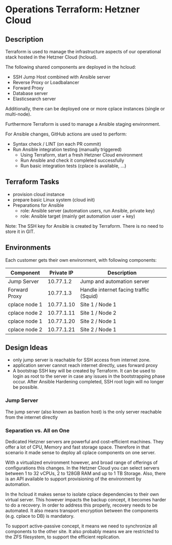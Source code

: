 # Operations Terraform: Hetzner Cloud

## Description

Terraform is used to manage the infrastructure aspects of our operational stack hosted in the Hetzner Cloud (hcloud).

The following shared components are deployed in the hcloud:

- SSH Jump Host combined with Ansible server
- Reverse Proxy or Loadbalancer
- Forward Proxy
- Database server
- Elasticsearch server

Additionally, there can be deployed one or more cplace instances (single or multi-node).


Furthermore Terraform is used to manage a Ansible staging environment.

For Ansible changes, GitHub actions are used to perform:

- Syntax check / LINT (on each PR commit)
- Run Ansible integration testing (manually triggered)
  - Using Terraform, start a fresh Hetzner Cloud environment
  - Run Ansible and check it completed successfully
  - Run basic integration tests (cplace is available, ...)

## Terraform Tasks

- provision cloud instance
- prepare basic Linux system (cloud init)
- Preparations for Ansible
  - role: Ansible server (automation users, run Ansible, private key)
  - role: Ansible target (mainly get automation user + key)

Note: The SSH key for Ansible is created by Terraform.
There is no need to store it in GIT.

## Environments

Each customer gets their own environment, with following components:

| Component | Private IP | Description |
|---|---|---|
| Jump Server | 10.77.1.2 | Jump and automation server |
| Forward Proxy | 10.77.1.3 | Handle internet facing traffic (Squid) |
| cplace node 1 | 10.77.1.10 | Site 1 / Node 1  |
| cplace node 2 | 10.77.1.11 | Site 1 / Node 2 |
| cplace node 1 | 10.77.1.20 | Site 2 / Node 1 |
| cplace node 2 | 10.77.1.21 | Site 2 / Node 1 |

## Design Ideas

- only jump server is reachable for SSH access from internet zone.
- application server cannot reach internet directly, uses forward proxy
- A bootstrap SSH key will be created by Terraform.
  It can be used to login as root to the server in case any issues in the bootstrapping phase occur.
  After Ansible Hardening completed, SSH root login will no longer be possible.

### Jump Server

The jump server (also known as bastion host) is the only server reachable from the internet directly

### Separation vs. All on One

Dedicated Hetzner servers are powerful and cost-efficient machines.
They offer a lot of CPU, Memory and fast storage space.
Therefore in that scenario it made sense to deploy all cplace components on one server.

With a virtualized environment however, and broad range of offerings of configurations this changes.
In the Hetzner Cloud you can select servers between 1 to 32 vCPUs, 2 to 128GB RAM and up to 1 TB Storage.
Also, there is an API available to support provisioning of the environment by automation.

In the hcloud it makes sense to isolate cplace dependencies to their own virtual server.
This however impacts the backup concept, it becomes harder to do a recovery.
In order to address this properly, recovery needs to be automated.
It also means transport encryption between the components (e.g. cplace to DB) is mandatory.

To support active-passive concept, it means we need to synchronize all components to the other site.
It also probably means we are restricted to the ZFS filesystem, to support the efficient replication.


